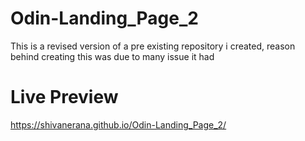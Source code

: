# Odin-Landing_Page_2

This is a revised version of a pre existing repository i created, reason behind creating this was due to many issue it had

# Live Preview

https://shivanerana.github.io/Odin-Landing_Page_2/